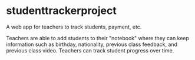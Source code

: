 # studenttrackerproject
A web app for teachers to track students, payment, etc.

Teachers are able to add students to their "notebook" where they can keep information such as birthday, nationality, previous class feedback, and previous class video. Teachers can track student progress over time.
